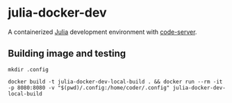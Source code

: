 # julia-docker-dev
A containerized [Julia](https://julialang.org) development environment with [code-server](https://github.com/cdr/code-server).

## Building image and testing

`mkdir .config`

`docker build -t julia-docker-dev-local-build . && docker run --rm -it -p 8080:8080 -v "$(pwd)/.config:/home/coder/.config" julia-docker-dev-local-build`
